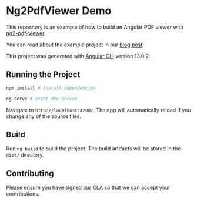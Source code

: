 # Ng2PdfViewer Demo

This repository is an example of how to build an Angular PDF viewer with [ng2-pdf-viewer](https://www.npmjs.com/package/ng2-pdf-viewer).

You can read about the example project in our [blog post](https://pspdfkit.com/blog/2021/how-to-build-an-angular-pdf-viewer-with-ng2-pdf-viewer/).

This project was generated with [Angular CLI](https://github.com/angular/angular-cli) version 13.0.2.

## Running the Project

```bash
npm install # install dependencies

ng serve # start dev server
```

Navigate to `http://localhost:4200/`. The app will automatically reload if you change any of the source files.

## Build

Run `ng build` to build the project. The build artifacts will be stored in the `dist/` directory.

## Contributing

Please ensure [you have signed our CLA](https://pspdfkit.com/guides/web/current/miscellaneous/contributing/) so that we can accept your contributions.


